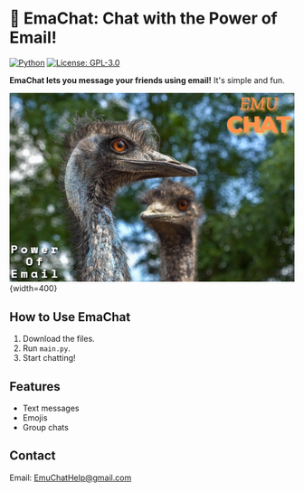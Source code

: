 # 💬 EmaChat: Chat with the Power of Email!

[![Python](https://img.shields.io/badge/python-3670A0?style=for-the-badge&logo=python&logoColor=ffdd54)](https://www.python.org/) [![License: GPL-3.0](https://img.shields.io/badge/License-GPLv3-blue.svg)](https://www.gnu.org/licenses/gpl-3.0)

**EmaChat lets you message your friends using email!** It's simple and fun.

![EmuChat Project Image](EMUCHATREADMEPHOTOMAIN.png){width=400}

## How to Use EmaChat

1. Download the files.
2. Run `main.py`.
3. Start chatting!

## Features

* Text messages
* Emojis
* Group chats

## Contact

Email: EmuChatHelp@gmail.com
